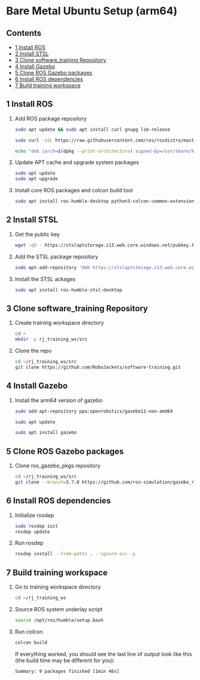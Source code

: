 # Bare Metal Ubuntu Setup (arm64)

<!-- START doctoc generated TOC please keep comment here to allow auto update -->
<!-- DON'T EDIT THIS SECTION, INSTEAD RE-RUN doctoc TO UPDATE -->
## Contents

- [1 Install ROS](#1-install-ros)
- [2 Install STSL](#2-install-stsl)
- [3 Clone software_training Repository](#3-clone-software_training-repository)
- [4 Install Gazebo](#4-install-gazebo)
- [5 Clone ROS Gazebo packages](#5-clone-ros-gazebo-packages)
- [6 Install ROS dependencies](#6-install-ros-dependencies)
- [7 Build training workspace](#7-build-training-workspace)

<!-- END doctoc generated TOC please keep comment here to allow auto update -->

## 1 Install ROS

1. Add ROS package repository

   ```bash
   sudo apt update && sudo apt install curl gnupg lsb-release

   sudo curl -sSL https://raw.githubusercontent.com/ros/rosdistro/master/ros.key -o /usr/share/keyrings/ros-archive-keyring.gpg
   
   echo "deb [arch=$(dpkg --print-architecture) signed-by=/usr/share/keyrings/ros-archive-keyring.gpg] http://packages.ros.org/ros2/ubuntu $(source /etc/os-release && echo $UBUNTU_CODENAME) main" | sudo tee /etc/apt/sources.list.d/ros2.list > /dev/null
   ```

1. Update APT cache and upgrade system packages

   ```bash
   sudo apt update
   sudo apt upgrade
   ```

1. Install core ROS packages and colcon build tool

   ```bash
   sudo apt install ros-humble-desktop python3-colcon-common-extensions
   ```

## 2 Install STSL

1. Get the public key

   ```bash
   wget -qO - https://stslaptstorage.z13.web.core.windows.net/pubkey.txt | sudo apt-key add -
   ```

1. Add the STSL package repository

   ```bash
   sudo apt-add-repository "deb https://stslaptstorage.z13.web.core.windows.net/ jammy main"
   ```

1. Install the STSL ackages

   ```bash
   sudo apt install ros-humble-stsl-desktop
   ```

## 3 Clone software_training Repository

1. Create training workspace directory

   ```bash
   cd ~
   mkdir -p rj_training_ws/src
   ```

1. Clone the repo

   ```bash
   cd ~/rj_training_ws/src
   git clone https://github.com/RoboJackets/software-training.git
   ````

## 4 Install Gazebo

1. Install the arm64 version of gazebo

   ```bash
   sudo add-apt-repository ppa:openrobotics/gazebo11-non-amd64

   sudo apt update

   sudo apt install gazebo
   ```

## 5 Clone ROS Gazebo packages

1. Clone ros_gazebo_pkgs repository

   ```bash
   cd ~/rj_training_ws/src
   git clone --branch=3.7.0 https://github.com/ros-simulation/gazebo_ros_pkgs.git
   ```

## 6 Install ROS dependencies

1. Initialize rosdep

   ```bash
   sudo rosdep init
   rosdep update
   ```

1. Run rosdep

   ```bash
   rosdep install --from-paths . --ignore-src -y
   ```

## 7 Build training workspace

1. Go to training workspace directory

   ```bash
   cd ~/rj_training_ws
   ```

1. Source ROS system underlay script

   ```bash
   source /opt/ros/humble/setup.bash
   ```

1. Run colcon

   ```bash
   colcon build
   ```

   If everything worked, you should see the last line of output look like this (the build time may be different for you):

   ```bash
   Summary: 9 packages finished [1min 46s]
   ```
